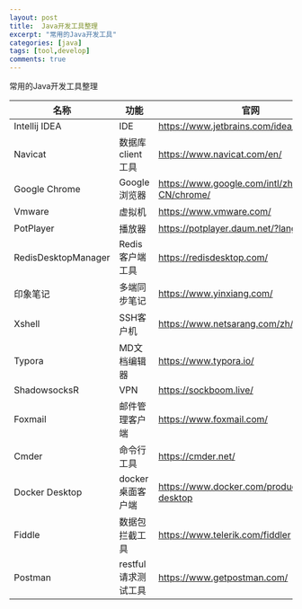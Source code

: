 ```yaml
---
layout: post
title:  Java开发工具整理
excerpt: "常用的Java开发工具"
categories: [java]
tags: [tool,develop]
comments: true
---
```


常用的Java开发工具整理

<!---more--->

| 名称                | 功能                | 官网                                           |
| ------------------- | ------------------- | ---------------------------------------------- |
| Intellij IDEA       | IDE                 | https://www.jetbrains.com/idea/                |
| Navicat             | 数据库client工具    | https://www.navicat.com/en/                    |
| Google Chrome       | Google浏览器        | https://www.google.com/intl/zh-CN/chrome/      |
| Vmware              | 虚拟机              | https://www.vmware.com/                        |
| PotPlayer           | 播放器              | https://potplayer.daum.net/?lang=zh_CN         |
| RedisDesktopManager | Redis客户端工具     | https://redisdesktop.com/                      |
| 印象笔记            | 多端同步笔记        | https://www.yinxiang.com/                      |
| Xshell              | SSH客户机           | https://www.netsarang.com/zh/xshell/           |
| Typora              | MD文档编辑器        | https://www.typora.io/                         |
| ShadowsocksR        | VPN                 | https://sockboom.live/                         |
| Foxmail             | 邮件管理客户端      | https://www.foxmail.com/                       |
| Cmder               | 命令行工具          | https://cmder.net/                             |
| Docker Desktop      | docker桌面客户端    | https://www.docker.com/products/docker-desktop |
| Fiddle              | 数据包拦截工具      | https://www.telerik.com/fiddler                |
| Postman             | restful请求测试工具 | https://www.getpostman.com/                    |

